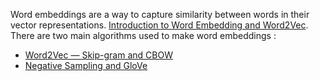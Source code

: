 Word embeddings are a way to capture similarity between words in their vector
representations. [Introduction to Word Embedding and Word2Vec](https://towardsdatascience.com/introduction-to-word-embedding-and-word2vec-652d0c2060fa).
There are two main algorithms used to make word embeddings :
* [Word2Vec — Skip-gram and CBOW](https://towardsdatascience.com/nlp-101-word2vec-skip-gram-and-cbow-93512ee24314)
* [Negative Sampling and GloVe](https://towardsdatascience.com/nlp-101-negative-sampling-and-glove-936c88f3bc68)
